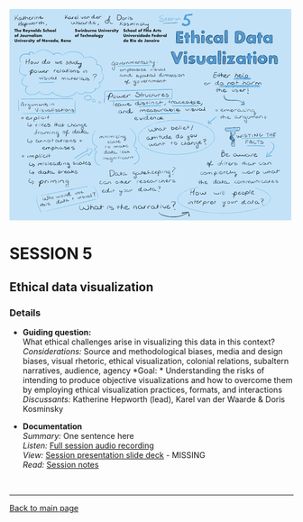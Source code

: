 ![graphic recording session 5](../images/graphic-recording-session5.png)
# SESSION 5
## Ethical data visualization

### Details
- **Guiding question:**  
  What ethical challenges arise in visualizing this data in this context?  
	*Considerations:* Source and methodological biases, media and design biases, visual rhetoric, ethical visualization, colonial relations, subaltern narratives, audience, agency
	*Goal: *	Understanding the risks of intending to produce objective visualizations and how to overcome them by employing ethical visualization practices, formats, and interactions  
	*Discussants:*	Katherine Hepworth (lead), Karel van der Waarde & Doris Kosminsky  


- **Documentation**  
    *Summary:* One sentence here  
    *Listen:* [Full session audio recording](audio/session5.MP3)   
    *View:* [Session presentation slide deck](link) - MISSING  
    *Read:* [Session notes](https://docs.google.com/document/d/196V79SznVOMz-1G63dCI5LCIg0iVKNmMWCP2aSaxHw0/edit?usp=sharing)  

&nbsp;

------------------------------

[Back to main page](/empire/)
